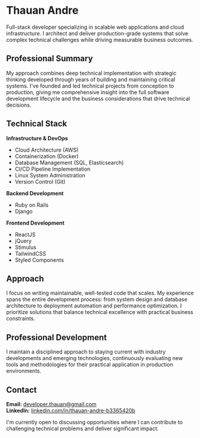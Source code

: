 # Thauan Andre

Full-stack developer specializing in scalable web applications and cloud infrastructure. I architect and deliver production-grade systems that solve complex technical challenges while driving measurable business outcomes.

## Professional Summary

My approach combines deep technical implementation with strategic thinking developed through years of building and maintaining critical systems. I've founded and led technical projects from conception to production, giving me comprehensive insight into the full software development lifecycle and the business considerations that drive technical decisions.

## Technical Stack

**Infrastructure & DevOps**
- Cloud Architecture (AWS)
- Containerization (Docker)
- Database Management (SQL, Elasticsearch)
- CI/CD Pipeline Implementation
- Linux System Administration
- Version Control (Git)

**Backend Development**
- Ruby on Rails
- Django

**Frontend Development**
- ReactJS
- jQuery
- Stimulus
- TailwindCSS
- Styled Components

## Approach

I focus on writing maintainable, well-tested code that scales. My experience spans the entire development process: from system design and database architecture to deployment automation and performance optimization. I prioritize solutions that balance technical excellence with practical business constraints.

## Professional Development

I maintain a disciplined approach to staying current with industry developments and emerging technologies, continuously evaluating new tools and methodologies for their practical application in production environments.

## Contact

**Email:** developer.thauan@gmail.com  
**LinkedIn:** [linkedin.com/in/thauan-andre-b3365420b](https://www.linkedin.com/in/thauan-andre-b3365420b/)

I'm currently open to discussing opportunities where I can contribute to challenging technical problems and deliver significant impact.
